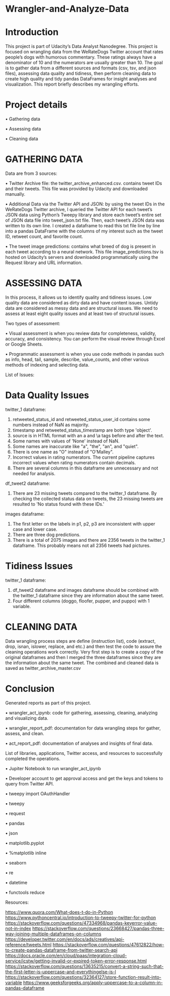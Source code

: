 # Wrangler-and-Analyze-Data			                        

 
# Introduction

This project is part of Udacity’s Data Analyst Nanodegree. This project is focused on wrangling data from the WeRateDogs Twitter account that rates people’s dogs with humorous commentary. These ratings always have a denominator of 10 and the numerators are usually greater than 10. The goal is to gather data from a different sources and formats (csv, tsv, and json files), assessing data quality and tidiness, then perform cleaning data to create high quality and tidy pandas DataFrames for insight analyses and visualization. 
This report briefly describes my wrangling efforts. 




# Project details

•	Gathering data 

•	Assessing data

•	Cleaning data 




# GATHERING DATA

Data are from 3 sources: 

   •	Twitter Archive file: the twitter_archive_enhanced.csv. contains tweet IDs and their tweets. 
        This file was provided by Udacity and downloaded manually.
        
   •	Additional Data via the Twitter API and JSON: by using the tweet IDs in the WeRateDogs Twitter archive, I queried the Twitter           API for each tweet’s JSON data using Python’s Tweepy library and store each tweet’s entire set of JSON data file into                   tweet_json.txt file. Then, each tweet’s JSON data was written to its own line. I created a dataframe to read this txt file line         by line into a pandas DataFrame with the columns of my interest such as the tweet ID, retweet count, and favorite count.
        
   •	The tweet image predictions: contains what breed of dog is present in each tweet according to a neural network. 
        This file image_predictions.tsv is hosted on Udacity’s servers and downloaded programmatically using the Request library and URL
        information. 



# ASSESSING DATA

In this process, it allows us to identify quality and tidiness issues. Low quality data are considered as dirty data and have content 
issues. Untidy data are considered as messy data and are structural issues. We need to assess at least eight quality issues and at least
two of structural issues.
 
Two types of assessment:

   •	Visual assessment is when you review data for completeness, validity, accuracy, and consistency. You can perform the visual             review through Excel or Google Sheets. 
        
   •	Programmatic assessment is when you use code methods in pandas such as info, head, tail, sample, describe, value_counts, and             other various methods of indexing and selecting data. 

>

List of Issues:

# Data Quality Issues

twitter_1 dataframe:

1.	retweeted_status_id and retweeted_status_user_id contains some numbers instead of NaN as majority. 
2.	timestamp and retweeted_status_timestamp are both type 'object'. 
3.	source is in HTML format with an a and \a tags before and after the text. 
4.	Some names with values of 'None' instead of NaN. 
5.	Some names are inaccurate like "a", "the", "an", and "quiet". 
6.	There is one name as "O" instead of "O'Malley". 
7.	Incorrect values in rating numerators. The current pipeline captures incorrect values when rating numerators contain decimals.
8.	There are several columns in this dataframe are unnecessary and not needed for analysis. 

df_tweet2 dataframe:

1.	There are 23 missing tweets compared to the twitter_1 dataframe. By checking the collected status data on tweets, the 23 missing 
    tweets are resulted to 'No status found with these IDs.' 
    
images dataframe:

1.	The first letter on the labels in p1, p2, p3 are inconsistent with upper case and lower case. 
2.	There are three dog predictions.
3.	There is a total of 2075 images and there are 2356 tweets in the twitter_1 dataframe. 
    This probably means not all 2356 tweets had pictures. 


# Tidiness Issues

twitter_1 dataframe:

1.	df_tweet2 dataframe and images dataframe should be combined with the twitter_1 dataframe since 
    they are information about the same tweet. 
2.	Four different columns (doggo, floofer, pupper, and puppo) with 1 variable. 



# CLEANING DATA

Data wrangling process steps are define (instruction list), code (extract, drop, isnan, islower, replace, and etc.) and then test the 
code to assure the cleaning operations work correctly. Very first step is to create a copy of the original dataframes and then 
I merged the three dataframes since they are the information about the same tweet. The combined and cleaned data is saved as 
twitter_archive_master.csv 



# Conclusion

Generated reports as part of this project.

•	wrangler_act_ipynb: code for gathering, assessing, cleaning, analyzing and visualizing data. 

•	wrangler_report_pdf: documentation for data wrangling steps for gather, assess, and clean. 

•	act_report_pdf: documentation of analyses and insights of final data. 



List of libraries, applications, Twitter access, and resources to successfully completed the operations.

•	Jupiter Notebook to run wrangler_act_ipynb

•	Developer account to get approval access and get the keys and tokens to query from Twitter API.

•	tweepy import OAuthHandler

•	tweepy

•	request

•	pandas

•	json

•	matplotlib.pyplot

•	%matplotlib inline

•	seaborn

•	re

•	datetime

•	functools reduce 

Resources:

https://www.quora.com/What-does-t-do-in-Python 
https://www.pythoncentral.io/introduction-to-tweepy-twitter-for-python 
https://stackoverflow.com/questions/47334968/pandas-keyerror-value-not-in-index 
https://stackoverflow.com/questions/23668427/pandas-three-way-joining-multiple-dataframes-on-columns 
https://developer.twitter.com/en/docs/ads/creatives/api-reference/tweets.html 
https://stackoverflow.com/questions/47612822/how-to-create-pandas-dataframe-from-twitter-search-api 
https://docs.oracle.com/en/cloud/paas/integration-cloud-service/icstw/getting-invalid-or-expired-token-error-response.html 
https://stackoverflow.com/questions/13635215/convert-a-string-such-that-the-first-letter-is-uppercase-and-everythingelse-is-l 
https://stackoverflow.com/questions/32364127/store-function-result-into-variable
https://www.geeksforgeeks.org/apply-uppercase-to-a-column-in-pandas-dataframe
